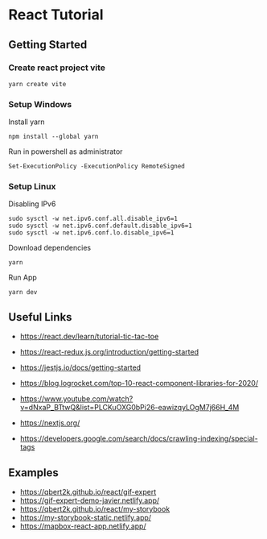 # React Tutorial

## Getting Started

### Create react project vite

```shell
yarn create vite
```

### Setup Windows

Install yarn

```shell
npm install --global yarn
```

Run in powershell as administrator

```shell
Set-ExecutionPolicy -ExecutionPolicy RemoteSigned
```

### Setup Linux

Disabling IPv6

```shell
sudo sysctl -w net.ipv6.conf.all.disable_ipv6=1
sudo sysctl -w net.ipv6.conf.default.disable_ipv6=1
sudo sysctl -w net.ipv6.conf.lo.disable_ipv6=1
```

Download dependencies

```shell
yarn
```

Run App

```shell
yarn dev
```

## Useful Links

- https://react.dev/learn/tutorial-tic-tac-toe

- https://react-redux.js.org/introduction/getting-started

- https://jestjs.io/docs/getting-started

- https://blog.logrocket.com/top-10-react-component-libraries-for-2020/

- https://www.youtube.com/watch?v=dNxaP_BTtwQ&list=PLCKuOXG0bPi26-eawizqyLOgM7j66H_4M

- https://nextjs.org/

- https://developers.google.com/search/docs/crawling-indexing/special-tags

## Examples

- https://qbert2k.github.io/react/gif-expert
- https://gif-expert-demo-javier.netlify.app/
- https://qbert2k.github.io/react/my-storybook
- https://my-storybook-static.netlify.app/
- https://mapbox-react-app.netlify.app/